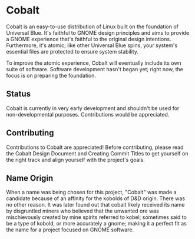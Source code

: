 # Cobalt
Cobalt is an easy-to-use distribution of Linux built on the foundation of Universal Blue. It's faithful to GNOME design principles and aims to provide a GNOME experience that's faithful to the original design intentions. Furthermore, it's atomic; like other Universal Blue spins, your system's essential files are protected to ensure system stability.

To improve the atomic experience, Cobalt will eventually include its own suite of software. Software development hasn't began yet; right now, the focus is on preparing the foundation.

## Status

Cobalt is currently in very early development and shouldn't be used for non-developmental purposes. Contributions would be appreciated.

## Contributing

Contributions to Cobalt are appreciated! Before contributing, please read the Cobalt Design Document and Creating Commit Titles to get yourself on the right track and align yourself with the project's goals.

## Name Origin

When a name was being chosen for this project, "Cobalt" was made a candidate because of an affinity for the kobolds of D&D origin. There was no other reason. It was later found out that cobalt likely received its name by disgruntled miners who believed that the unwanted ore was mischievously created by mine spirits referred to kobel; sometimes said to be a type of kobold, or more accurately a gnome; making it a perfect fit as the name for a project focused on GNOME software.
